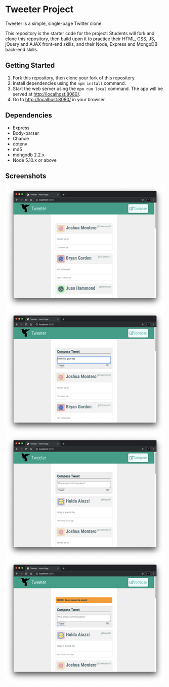 # Tweeter Project

Tweeter is a simple, single-page Twitter clone.

This repository is the starter code for the project: Students will fork and clone this repository, then build upon it to practice their HTML, CSS, JS, jQuery and AJAX front-end skills, and their Node, Express and MongoDB back-end skills.

## Getting Started

1. Fork this repository, then clone your fork of this repository.
2. Install dependencies using the `npm install` command.
3. Start the web server using the `npm run local` command. The app will be served at <http://localhost:8080/>.
4. Go to <http://localhost:8080/> in your browser.

## Dependencies

- Express
- Body-parser
- Chance
- dotenv
- md5
- mongodb 2.2.x
- Node 5.10.x or above

## Screenshots

!["Home Page"](https://github.com/yynickel/tweeter/blob/master/docs/home-page.png)
!["When the Compose button is clicked, a text area will slide down, allowing users to post new tweets"](https://github.com/yynickel/tweeter/blob/master/docs/compose-button-clicked.png)
!["After posting new tweets are fetched and displayed in real time"](https://github.com/yynickel/tweeter/blob/master/docs/success-tweet.png)
!["An error message will show when the tweet body is empty or over 140 characters"](https://github.com/yynickel/tweeter/blob/master/docs/error-message.png)